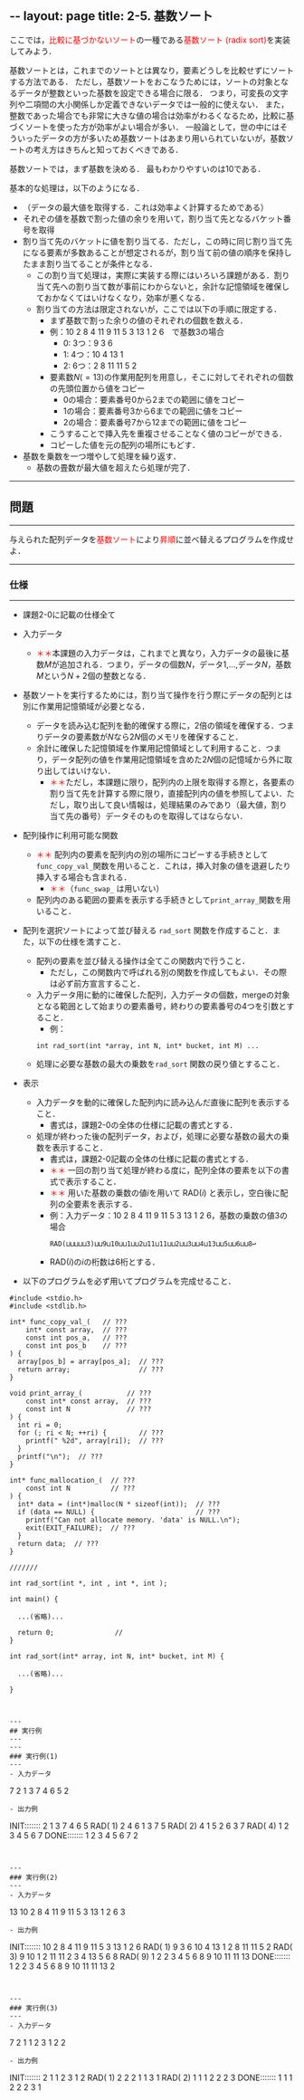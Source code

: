 --
layout: page
title: 2-5. 基数ソート
---


ここでは，<font color="red">比較に基づかないソート</font>の一種である<font color="red">基数ソート (radix sort)</font>を実装してみよう．

基数ソートとは，これまでのソートとは異なり，要素どうしを比較せずにソートする方法である．
ただし，基数ソートをおこなうためには，ソートの対象となるデータが整数といった基数を設定できる場合に限る．
つまり，可変長の文字列や二項間の大小関係しか定義できないデータでは一般的に使えない．
また，整数であった場合でも非常に大きな値の場合は効率がわるくなるため，比較に基づくソートを使った方が効率がよい場合が多い．
一般論として，世の中にはそういったデータの方が多いため基数ソートはあまり用いられていないが，基数ソートの考え方はきちんと知っておくべきである．


基数ソートでは，まず基数を決める．
最もわかりやすいのは10である．

基本的な処理は，以下のようになる．
- （データの最大値を取得する．これは効率よく計算するためである）
- それぞの値を基数で割った値の余りを用いて，割り当て先となるバケット番号を取得
- 割り当て先のバケットに値を割り当てる．ただし，この時に同じ割り当て先になる要素が多数あることが想定されるが，割り当て前の値の順序を保持したまま割り当てることが条件となる．
  - この割り当て処理は，実際に実装する際にはいろいろ課題がある．割り当て先への割り当て数が事前にわからないと，余計な記憶領域を確保しておかなくてはいけなくなり，効率が悪くなる．
  - 割り当ての方法は限定されないが，ここでは以下の手順に限定する．
    - まず基数で割った余りの値のそれぞれの個数を数える．
    - 例：10  2  8  4 11  9 11  5  3 13  1  2  6　で基数3の場合
      - 0: 3つ：9 3 6
      - 1: 4つ：10 4 13 1
      - 2: 6つ：2 8 11 11 5 2
    - 要素数$N(=13)$の作業用配列を用意し，そこに対してそれぞれの個数の先頭位置から値をコピー 
      - 0の場合：要素番号0から2までの範囲に値をコピー
      - 1の場合：要素番号3から6までの範囲に値をコピー
      - 2の場合：要素番号7から12までの範囲に値をコピー
    - こうすることで挿入先を重複させることなく値のコピーができる．
    - コピーした値を元の配列の場所にもどす．
- 基数を乗数を一つ増やして処理を繰り返す．
  - 基数の畳数が最大値を超えたら処理が完了．

---
## 問題
---
与えられた配列データを<font color="red">基数ソート</font>により<font color="red">昇順</font>に並べ替えるプログラムを作成せよ．

---
### 仕様
---

- 課題2-0に記載の仕様全て

- 入力データ
  - <font color="red">＊＊</font>本課題の入力データは，これまでと異なり，入力データの最後に基数$M$が追加される．つまり，データの個数$N$，データ1,...,データ$N$，基数$M$という$N+2$個の整数となる．

- 基数ソートを実行するためには，割り当て操作を行う際にデータの配列とは別に作業用記憶領域が必要となる．
  - データを読み込む配列を動的確保する際に，2倍の領域を確保する．つまりデータの要素数が$N$なら$2N$個のメモリを確保すること．
  - 余計に確保した記憶領域を作業用記憶領域として利用すること．つまり，データ配列の値を作業用記憶領域を含めた$2N$個の記憶域から外に取り出してはいけない．
    - <font color="red">＊＊</font>ただし，本課題に限り，配列内の上限を取得する際と，各要素の割り当て先を計算する際に限り，直接配列内の値を参照してよい．ただし，取り出して良い情報は，処理結果のみであり（最大値，割り当て先の番号）データそのものを取得してはならない．


- 配列操作に利用可能な関数
  - <font color="red">＊＊</font> 配列内の要素を配列内の別の場所にコピーする手続きとして`func_copy_val_`関数を用いること．これは，挿入対象の値を退避したり挿入する場合も含まれる．
    - <font color="red">＊＊</font>（`func_swap_` は用いない）
  - 配列内のある範囲の要素を表示する手続きとして`print_array_`関数を用いること．

- 配列を選択ソートによって並び替える `rad_sort` 関数を作成すること．また，以下の仕様を満すこと．
  - 配列の要素を並び替える操作は全てこの関数内で行うこと．
    - ただし，この関数内で呼ばれる別の関数を作成してもよい．その際は必ず前方宣言すること．
  - 入力データ用に動的に確保した配列，入力データの個数，mergeの対象となる範囲として始まりの要素番号，終わりの要素番号の4つを引数とすること．
    - 例：
    ```
    int rad_sort(int *array, int N, int* bucket, int M) ...
    ```
  - 処理に必要な基数の最大の乗数を`rad_sort` 関数の戻り値とすること．

- 表示
  - 入力データを動的に確保した配列内に読み込んだ直後に配列を表示すること．
    - 書式は，課題2-0の全体の仕様に記載の書式とする．
  - 処理が終わった後の配列データ，および，処理に必要な基数の最大の乗数を表示すること．
    - 書式は，課題2-0記載の全体の仕様に記載の書式とする．
	- <font color="red">＊＊</font> 一回の割り当て処理が終わる度に，配列全体の要素を以下の書式で表示すること．
    - <font color="red">＊＊</font> 用いた基数の乗数の値$i$を用いて RAD$(i)$ と表示し，空白後に配列の全要素を表示する．
  	- 例：入力データ：10  2  8  4 11  9 11  5  3 13  1  2  6，基数の乗数の値3の場合
	  ```
      RAD(⊔⊔⊔⊔⊔3)⊔⊔9⊔10⊔⊔1⊔⊔2⊔11⊔11⊔⊔2⊔⊔3⊔⊔4⊔13⊔⊔5⊔⊔6⊔⊔8↩︎
      ```
    - RAD$(i)$の$i$の桁数は6桁とする．

- 以下のプログラムを必ず用いてプログラムを完成せること．

```
#include <stdio.h>
#include <stdlib.h>

int* func_copy_val_(   // ???
    int* const array,  // ???
    const int pos_a,   // ???
    const int pos_b    // ???
) {
  array[pos_b] = array[pos_a];  // ???
  return array;                 // ???
}

void print_array_(           // ???
    const int* const array,  // ???
    const int N              // ???
) {
  int ri = 0;
  for (; ri < N; ++ri) {        // ???
    printf(" %2d", array[ri]);  // ???
  }
  printf("\n");  // ???
}

int* func_mallocation_(  // ???
    const int N          // ???
) {
  int* data = (int*)malloc(N * sizeof(int));  // ???
  if (data == NULL) {                         // ???
    printf("Can not allocate memory. 'data' is NULL.\n");
    exit(EXIT_FAILURE);  // ???
  }
  return data;  // ???
}

///////

int rad_sort(int *, int , int *, int );

int main() {

  ...(省略)...

  return 0;               //
}

int rad_sort(int* array, int N, int* bucket, int M) {

  ...(省略)...

}



---
## 実行例
---
---
### 実行例(1)
---
- 入力データ
```
7 2 1 3 7 4 6 5 2
```
- 出力例
```
INIT:::::::  2  1  3  7  4  6  5
RAD(     1)  2  4  6  1  3  7  5
RAD(     2)  4  1  5  2  6  3  7
RAD(     4)  1  2  3  4  5  6  7
DONE:::::::  1  2  3  4  5  6  7
2
```


---
### 実行例(2)
---
- 入力データ
```
13 10 2 8 4 11 9 11 5 3 13 1 2 6 3
```
- 出力例
```
INIT::::::: 10  2  8  4 11  9 11  5  3 13  1  2  6
RAD(     1)  9  3  6 10  4 13  1  2  8 11 11  5  2
RAD(     3)  9 10  1  2 11 11  2  3  4 13  5  6  8
RAD(     9)  1  2  2  3  4  5  6  8  9 10 11 11 13
DONE:::::::  1  2  2  3  4  5  6  8  9 10 11 11 13
2
```


---
### 実行例(3)
---
- 入力データ
```
7 2 1 1 2 3 1 2 2
```
- 出力例
```
INIT:::::::  2  1  1  2  3  1  2
RAD(     1)  2  2  2  1  1  3  1
RAD(     2)  1  1  1  2  2  2  3
DONE:::::::  1  1  1  2  2  2  3
1
```




